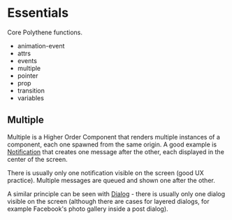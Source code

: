 # Essentials

Core Polythene functions.

* animation-event
* attrs
* events
* multiple
* pointer
* prop
* transition
* variables

## Multiple

Multiple is a Higher Order Component that renders multiple instances of a component, each one spawned from the same origin. A good example is [Notification](../polythene-notification) that creates one message after the other, each displayed in the center of the screen.

There is usually only one notification visible on the screen (good UX practice). Multiple messages are queued and shown one after the other.

A similar principle can be seen with [Dialog](../polythene-dialog) - there is usually only one dialog visible on the screen (although there are cases for layered dialogs, for example Facebook's photo gallery inside a post dialog).
